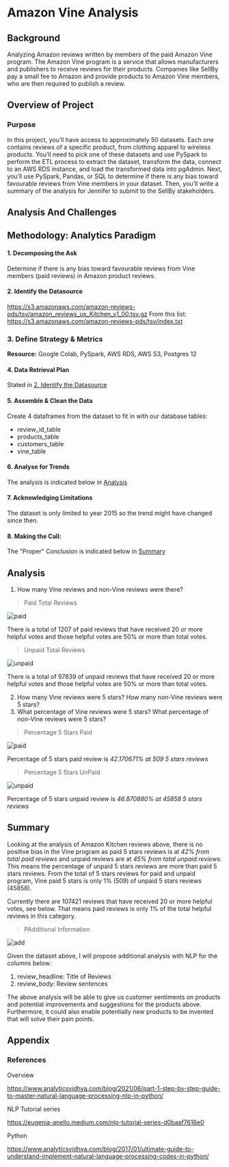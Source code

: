 # Amazon Vine Analysis

## Background

Analyzing Amazon reviews written by members of the paid Amazon Vine program. The Amazon Vine program is a service that allows manufacturers and publishers to receive reviews for their products. Companies like SellBy pay a small fee to Amazon and provide products to Amazon Vine members, who are then required to publish a review.

## Overview of Project

### Purpose

In this project, you’ll have access to approximately 50 datasets. Each one contains reviews of a specific product, from clothing apparel to wireless products. You’ll need to pick one of these datasets and use PySpark to perform the ETL process to extract the dataset, transform the data, connect to an AWS RDS instance, and load the transformed data into pgAdmin. Next, you’ll use PySpark, Pandas, or SQL to determine if there is any bias toward favourable reviews from Vine members in your dataset. Then, you’ll write a summary of the analysis for Jennifer to submit to the SellBy stakeholders.

## Analysis And Challenges

## Methodology: Analytics Paradigm

#### 1. Decomposing the Ask

Determine if there is any bias toward favourable reviews from Vine members (paid reviews) in Amazon product reviews.

#### 2. Identify the Datasource
https://s3.amazonaws.com/amazon-reviews-pds/tsv/amazon_reviews_us_Kitchen_v1_00.tsv.gz
From this list: https://s3.amazonaws.com/amazon-reviews-pds/tsv/index.txt

### 3. Define Strategy & Metrics
**Resource:** Google Colab, PySpark, AWS RDS, AWS S3, Postgres 12

#### 4. Data Retrieval Plan
Stated in [2. Identify the Datasource](#2-identify-the-datasource)

#### 5. Assemble & Clean the Data
Create 4 dataframes from the dataset to fit in with our database tables:
* review_id_table
* products_table
* customers_table
* vine_table

#### 6. Analyse for Trends

The analysis is indicated below in [Analysis](#analysis)

#### 7. Acknowledging Limitations
The dataset is only limited to year 2015 so the trend might have changed since then.

#### 8. Making the Call:
The "Proper" Conclusion is indicated below in [Summary](#summary)

## Analysis

1. How many Vine reviews and non-Vine reviews were there?

>Paid  Total Reviews

![paid](resources/paid_total.png)

There is a total of 1207 of paid reviews that have received 20 or more helpful votes and those helpful votes are 50% or more than total votes.

>Unpaid  Total Reviews

![unpaid](resources/unpaid_total.png)

There is a total of 97839 of unpaid reviews that have received 20 or more helpful votes and those helpful votes are 50% or more than total votes.

2.  How many Vine reviews were 5 stars? How many non-Vine reviews were 5 stars?
3. What percentage of Vine reviews were 5 stars? What percentage of non-Vine reviews were 5 stars?

>Percentage 5 Stars Paid

![paid](resources/paid_5stars_percentage.png)

Percentage of 5 stars paid review is _*42.170671% at 509 5 stars reviews*_

>Percentage 5 Stars UnPaid

![unpaid](resources/unpaid_5stars_percentage.png)

Percentage of 5 stars unpaid review is _*46.870880% at 45858 5 stars reviews*_


## Summary

Looking at the analysis of Amazon Kitchen reviews above, there is no positive bias in the Vine program as paid 5 stars reviews is at _*42% from total paid reviews*_ and unpaid reviews are at _*45% from total unpaid reviews.*_ This means the percentage of unpaid 5 stars reviews are more than paid 5 stars reviews.
From the total of 5 stars reviews for paid and unpaid program, Vine paid 5 stars is only 1% (509) of unpaid 5 stars reviews (45858).

Currently there are 107421 reviews that have received 20 or more helpful votes, see below. That means paid reviews is only 1% of the total helpful reviews in this category.

>PAdditional Information

![add](resources/additional_info.png)

Given the dataset above, I will propose additional analysis with NLP for the columns below:
1. review_headline: Title of Reviews
2. review_body: Review sentences

The above analysis will be able to give us customer sentiments on products and potential improvements and suggestions for the products above. Furthermore, it could also enable potentially new products to be invented that will solve their pain points.

## Appendix

### References

Overview

https://www.analyticsvidhya.com/blog/2021/06/part-1-step-by-step-guide-to-master-natural-language-processing-nlp-in-python/

NLP Tutorial series

https://eugenia-anello.medium.com/nlp-tutorial-series-d0baaf7616e0

Python

https://www.analyticsvidhya.com/blog/2017/01/ultimate-guide-to-understand-implement-natural-language-processing-codes-in-python/
